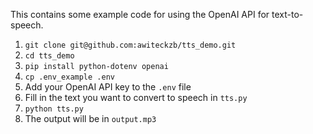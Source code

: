 This contains some example code for using the OpenAI API for text-to-speech.

1. `git clone git@github.com:awiteckzb/tts_demo.git`
2. `cd tts_demo`
3. `pip install python-dotenv openai` 
4. `cp .env_example .env`
5. Add your OpenAI API key to the `.env` file
6. Fill in the text you want to convert to speech in `tts.py`
7. `python tts.py`
8. The output will be in `output.mp3`
